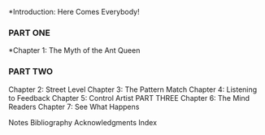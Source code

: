 *Introduction: Here Comes Everybody!
### PART ONE
*Chapter 1: The Myth of the Ant Queen
### PART TWO
  Chapter 2: Street Level
  Chapter 3: The Pattern Match
  Chapter 4: Listening to Feedback
  Chapter 5: Control Artist
PART THREE
  Chapter 6: The Mind Readers
  Chapter 7: See What Happens

  Notes
  Bibliography
  Acknowledgments
  Index
